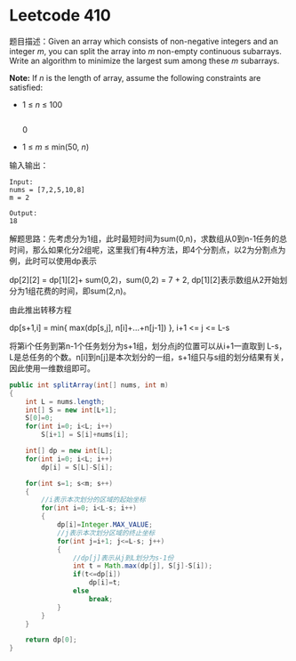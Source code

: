 # Leetcode 410

题目描述：Given an array which consists of non-negative integers and an integer *m*, you can split the array into *m* non-empty continuous subarrays. Write an algorithm to minimize the largest sum among these *m* subarrays. 

  

**Note:**
 If *n* is the length of array, assume the following constraints are satisfied: 

- 1 ≤ *n* ≤ 100

  ```
  
  ```

  0

- 1 ≤ *m* ≤ min(50, *n*)

输入输出：

```
Input:
nums = [7,2,5,10,8]
m = 2

Output:
18

```

解题思路：先考虑分为1组，此时最短时间为sum(0,n)，求数组从0到n-1任务的总时间，那么如果化分2组呢，这里我们有4种方法，即4个分割点，以2为分割点为例，此时可以使用dp表示

dp\[2][2] = dp\[1][2]+ sum(0,2)，sum(0,2) = 7 + 2, dp\[1][2]表示数组从2开始划分为1组花费的时间，即sum(2,n)。

由此推出转移方程

dp[s+1,i] = min{ max(dp[s,j], n[i]+...+n[j-1]) }, i+1 <= j <= L-s

将第i个任务到第n-1个任务划分为s+1组，划分点j的位置可以从i+1一直取到 L-s，L是总任务的个数。n[i]到n[j]是本次划分的一组，s+1组只与s组的划分结果有关，因此使用一维数组即可。

```java
public int splitArray(int[] nums, int m)
{
    int L = nums.length;
    int[] S = new int[L+1];
    S[0]=0;
    for(int i=0; i<L; i++)
        S[i+1] = S[i]+nums[i];

    int[] dp = new int[L];
    for(int i=0; i<L; i++)
        dp[i] = S[L]-S[i];

    for(int s=1; s<m; s++)
    {
        //i表示本次划分的区域的起始坐标
        for(int i=0; i<L-s; i++)
        {
            dp[i]=Integer.MAX_VALUE;
            //j表示本次划分区域的终止坐标
            for(int j=i+1; j<=L-s; j++)
            {
                //dp[j]表示从j到L划分为s-1份
                int t = Math.max(dp[j], S[j]-S[i]);
                if(t<=dp[i])
                    dp[i]=t;
                else
                    break;
            }
        }
    }

    return dp[0];
}
```

